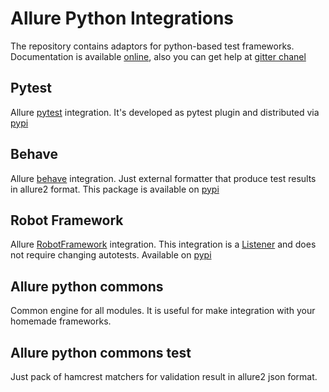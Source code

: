 # Allure Python Integrations

The repository contains adaptors for python-based test frameworks.
Documentation is available [online](https://docs.qameta.io/allure/2.0/), also you can get help at
[gitter chanel](https://gitter.im/allure-framework/allure-core)


## Pytest
Allure [pytest](http://pytest.org) integration. It's developed as pytest plugin and distributed via
[pypi](https://pypi.python.org/pypi/allure-pytest)


## Behave
Allure [behave](https://behave.readthedocs.io/en/latest/) integration. Just external formatter that produce test results in
allure2 format. This package is available on [pypi](https://pypi.python.org/pypi/allure-behave)

## Robot Framework
Allure [RobotFramework](http://robotframework.org/) integration. This integration is a 
[Listener](http://robotframework.org/robotframework/latest/RobotFrameworkUserGuide.html#listener-interface) 
and does not require changing autotests. Available on [pypi](https://pypi.python.org/pypi/allure-robotframework)

## Allure python commons
Common engine for all modules. It is useful for make integration with your homemade frameworks.


## Allure python commons test
Just pack of hamcrest matchers for validation result in allure2 json format.
